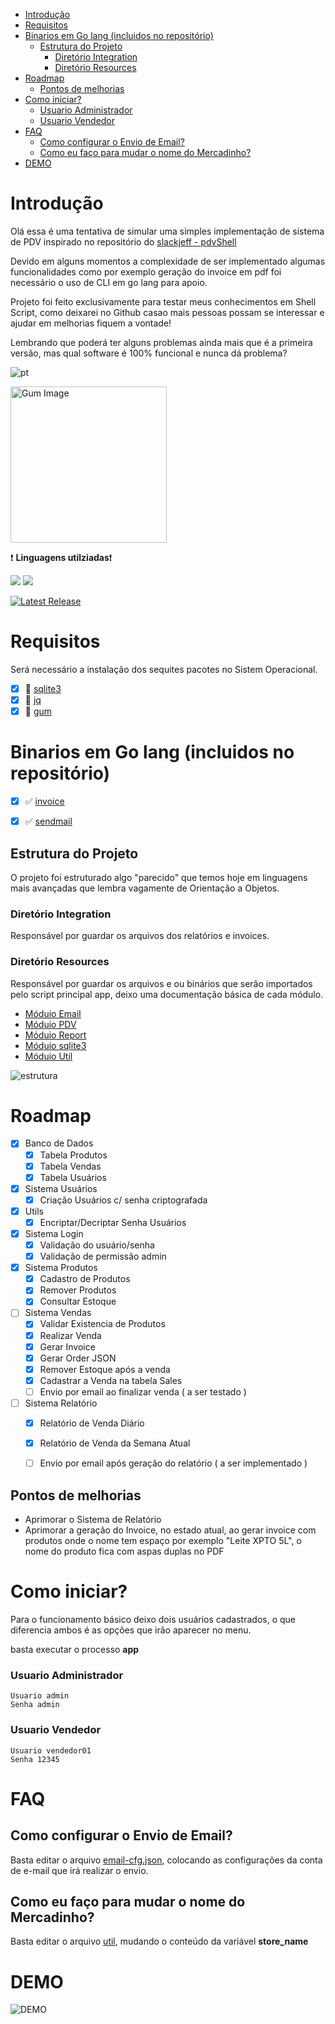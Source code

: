 - [Introdução](#introdução)
- [Requisitos](#requisitos)
- [Binarios em Go lang (incluidos no repositório)](#binarios-em-go-lang-incluidos-no-repositório)
  - [Estrutura do Projeto](#estrutura-do-projeto)
    - [Diretório Integration](#diretório-integration)
    - [Diretório Resources](#diretório-resources)
- [Roadmap](#roadmap)
  - [Pontos de melhorias](#pontos-de-melhorias)
- [Como iniciar?](#como-iniciar)
    - [Usuario Administrador](#usuario-administrador)
    - [Usuario Vendedor](#usuario-vendedor)
- [FAQ](#faq)
  - [Como configurar o Envio de Email?](#como-configurar-o-envio-de-email)
  - [Como eu faço para mudar o nome do Mercadinho?](#como-eu-faço-para-mudar-o-nome-do-mercadinho)
- [DEMO](#demo)


# Introdução 

Olá essa é uma tentativa de simular uma simples implementação de sistema de PDV inspirado no repositório do [slackjeff - pdvShell](https://github.com/slackjeff/pdvShell/) 

Devido em alguns momentos a complexidade de ser implementado algumas funcionalidades como por exemplo geração do invoice em pdf foi necessário o uso de CLI em go lang para apoio.

Projeto foi feito exclusivamente para testar meus conhecimentos em Shell Script, como deixarei no Github casao mais pessoas possam se interessar e ajudar em melhorias fiquem a vontade!

Lembrando que poderá ter alguns problemas ainda mais que é a primeira versão, mas qual software é 100% funcional e nunca dá problema?

![pt](https://img.shields.io/badge/🇧🇷-Português-blue?style=flat-square)

<p> <img src="./docs/images/logo-animada.gif" alt="Gum Image" width="250" /></a>
</p>

:heavy_exclamation_mark: **Linguagens utilziadas**:heavy_exclamation_mark:

<p>
    <a href="https://github.com/waltenne/pdv-shell" target="_blank"><img src="https://img.shields.io/badge/ShellScript-black?style=for-the-badge&logo=medium&logoColor=white"></a>
    <a href="https://github.com/waltenne/pdv-shell" target="_blank"><img src="https://img.shields.io/badge/golang-blue?style=for-the-badge&logo=medium&logoColor=white"></a>
</p>


<a href="https://github.com/waltenne/pdv-shell/releases"><img src="https://img.shields.io/github/release/waltenne/pdv-shell.svg" alt="Latest Release"></a>

# Requisitos

Será necessário a instalação dos sequites pacotes no Sistem Operacional.

- [x] :white_square_button: [sqlite3](https://www.geeksforgeeks.org/how-to-install-sqlite-3-in-ubuntu/)
- [x] :white_square_button: [jq](https://jqlang.github.io/jq/)
- [x] :white_square_button: [gum](https://github.com/charmbracelet/gum#installation)

# Binarios em Go lang (incluidos no repositório)

- [x] :white_check_mark: [invoice](https://github.com/maaslalani/invoice)
- [x] :white_check_mark: [sendmail](https://src.fedoraproject.org/repo/pkgs/sendmail/sendmail.8.15.2.tar.gz/a824fa7dea4d3341efb6462ccd816f00/)


## Estrutura do Projeto

O projeto foi estruturado algo "parecido" que temos hoje em linguagens mais avançadas que lembra vagamente de Orientação a Objetos.

### Diretório Integration

Responsável por guardar os arquivos dos relatórios e invoices.

### Diretório Resources

Responsável por guardar os arquivos e ou binários que serão importados pelo script principal app, deixo uma documentação básica de cada módulo.

- [Móduio Email](./docs/modulo_email.md)
- [Móduio PDV](./docs/modulo_pdv.md)
- [Móduio Report](./docs/modulo_report.md)
- [Móduio sqlite3](./docs/modulo_sqlite3.md)
- [Móduio Util](./docs/modulo_email.md)

![estrutura](./docs/images/project_structure.png)

# Roadmap

- [x] Banco de Dados
  - [x] Tabela Produtos
  - [x] Tabela Vendas
  - [x] Tabela Usuários
- [x] Sistema Usuários
  - [X] Criação Usuários c/ senha criptografada
- [x] Utils
  - [X] Encriptar/Decriptar Senha Usuários
- [x] Sistema Login
  - [X] Validação do usuário/senha
  - [x] Validação de permissão admin
- [x] Sistema Produtos
  - [x] Cadastro de Produtos
  - [x] Remover Produtos
  - [x] Consultar Estoque
- [ ] Sistema Vendas
  - [x] Validar Existencia de Produtos
  - [x] Realizar Venda
  - [X] Gerar Invoice
  - [X] Gerar Order JSON
  - [x] Remover Estoque após a venda
  - [x] Cadastrar a Venda na tabela Sales
  - [ ] Envio por email ao finalizar venda ( a ser testado )
- [ ] Sistema Relatório
  - [X] Relatório de Venda Diário
  - [X] Relatório de Venda da Semana Atual
  - [ ] Envio por email após geração do relatório ( a ser implementado )


## Pontos de melhorias 

- Aprimorar o Sistema de Relatório
- Aprimorar a geração do Invoice, no estado atual, ao gerar invoice com produtos onde o nome tem espaço por exemplo "Leite XPTO 5L", o nome do produto fica com aspas duplas no PDF


# Como iniciar?

Para o funcionamento básico deixo dois usuários cadastrados, o que diferencia ambos é as opções que irão aparecer no menu.

basta executar o processo **app**

### Usuario Administrador

```
Usuario admin
Senha admin
```

### Usuario Vendedor

```
Usuario vendedor01
Senha 12345
```

# FAQ

## Como configurar o Envio de Email?

Basta editar o arquivo [email-cfg.json](./resources/email/email-cfg.json), colocando as configurações da conta de e-mail que irá realizar o envio.

## Como eu faço para mudar o nome do Mercadinho?

Basta editar o arquivo [util](./resources/util/util), mudando o conteúdo da variável **store_name**


# DEMO

![DEMO](docs/images/pdv-shell.gif)